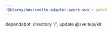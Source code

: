 ```yaml
---
'@ktarmyshov/svelte-adapter-azure-swa': patch
---
```


dependabot: directory '/', update @sveltejs/kit
